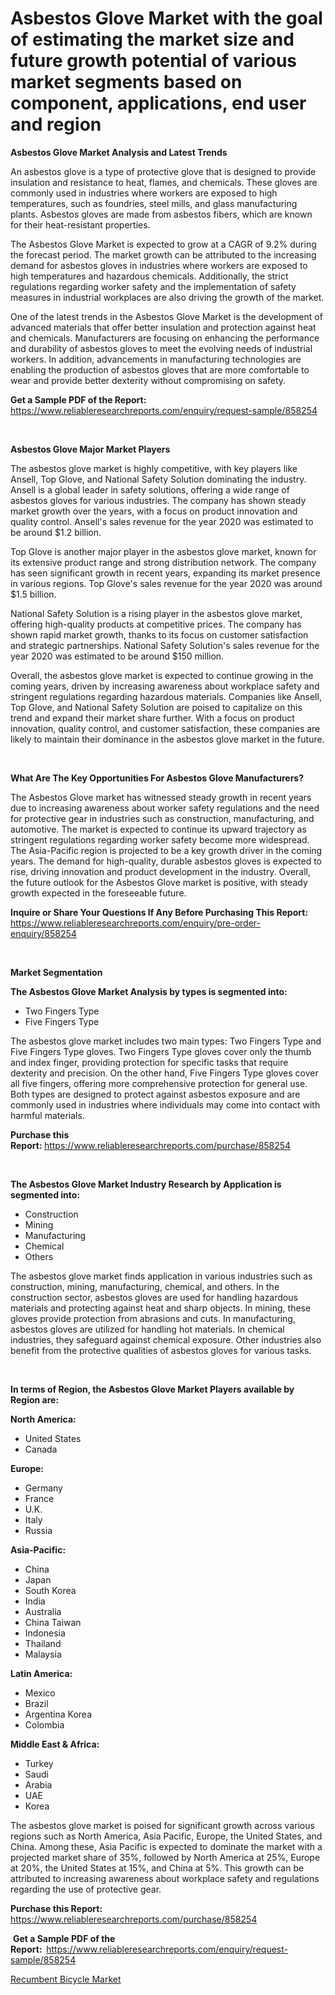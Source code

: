 <p><h1>Asbestos Glove Market with the goal of estimating the market size and future growth potential of various market segments based on component, applications, end user and region</h1></p><p><strong>Asbestos Glove Market Analysis and Latest Trends</strong></p>
<p><p>An asbestos glove is a type of protective glove that is designed to provide insulation and resistance to heat, flames, and chemicals. These gloves are commonly used in industries where workers are exposed to high temperatures, such as foundries, steel mills, and glass manufacturing plants. Asbestos gloves are made from asbestos fibers, which are known for their heat-resistant properties.</p><p>The Asbestos Glove Market is expected to grow at a CAGR of 9.2% during the forecast period. The market growth can be attributed to the increasing demand for asbestos gloves in industries where workers are exposed to high temperatures and hazardous chemicals. Additionally, the strict regulations regarding worker safety and the implementation of safety measures in industrial workplaces are also driving the growth of the market.</p><p>One of the latest trends in the Asbestos Glove Market is the development of advanced materials that offer better insulation and protection against heat and chemicals. Manufacturers are focusing on enhancing the performance and durability of asbestos gloves to meet the evolving needs of industrial workers. In addition, advancements in manufacturing technologies are enabling the production of asbestos gloves that are more comfortable to wear and provide better dexterity without compromising on safety.</p></p>
<p><strong>Get a Sample PDF of the Report:&nbsp;</strong> <a href="https://www.reliableresearchreports.com/enquiry/request-sample/858254">https://www.reliableresearchreports.com/enquiry/request-sample/858254</a></p>
<p>&nbsp;</p>
<p><strong>Asbestos Glove Major Market Players</strong></p>
<p><p>The asbestos glove market is highly competitive, with key players like Ansell, Top Glove, and National Safety Solution dominating the industry. Ansell is a global leader in safety solutions, offering a wide range of asbestos gloves for various industries. The company has shown steady market growth over the years, with a focus on product innovation and quality control. Ansell's sales revenue for the year 2020 was estimated to be around $1.2 billion.</p><p>Top Glove is another major player in the asbestos glove market, known for its extensive product range and strong distribution network. The company has seen significant growth in recent years, expanding its market presence in various regions. Top Glove's sales revenue for the year 2020 was around $1.5 billion.</p><p>National Safety Solution is a rising player in the asbestos glove market, offering high-quality products at competitive prices. The company has shown rapid market growth, thanks to its focus on customer satisfaction and strategic partnerships. National Safety Solution's sales revenue for the year 2020 was estimated to be around $150 million.</p><p>Overall, the asbestos glove market is expected to continue growing in the coming years, driven by increasing awareness about workplace safety and stringent regulations regarding hazardous materials. Companies like Ansell, Top Glove, and National Safety Solution are poised to capitalize on this trend and expand their market share further. With a focus on product innovation, quality control, and customer satisfaction, these companies are likely to maintain their dominance in the asbestos glove market in the future.</p></p>
<p>&nbsp;</p>
<p><strong>What Are The Key Opportunities For Asbestos Glove Manufacturers?</strong></p>
<p><p>The Asbestos Glove market has witnessed steady growth in recent years due to increasing awareness about worker safety regulations and the need for protective gear in industries such as construction, manufacturing, and automotive. The market is expected to continue its upward trajectory as stringent regulations regarding worker safety become more widespread. The Asia-Pacific region is projected to be a key growth driver in the coming years. The demand for high-quality, durable asbestos gloves is expected to rise, driving innovation and product development in the industry. Overall, the future outlook for the Asbestos Glove market is positive, with steady growth expected in the foreseeable future.</p></p>
<p><strong>Inquire or Share Your Questions If Any Before Purchasing This Report:</strong> <a href="https://www.reliableresearchreports.com/enquiry/pre-order-enquiry/858254">https://www.reliableresearchreports.com/enquiry/pre-order-enquiry/858254</a></p>
<p>&nbsp;</p>
<p><strong>Market Segmentation</strong></p>
<p><strong>The Asbestos Glove Market Analysis by types is segmented into:</strong></p>
<p><ul><li>Two Fingers Type</li><li>Five Fingers Type</li></ul></p>
<p><p>The asbestos glove market includes two main types: Two Fingers Type and Five Fingers Type gloves. Two Fingers Type gloves cover only the thumb and index finger, providing protection for specific tasks that require dexterity and precision. On the other hand, Five Fingers Type gloves cover all five fingers, offering more comprehensive protection for general use. Both types are designed to protect against asbestos exposure and are commonly used in industries where individuals may come into contact with harmful materials.</p></p>
<p><strong>Purchase this Report:&nbsp;</strong><a href="https://www.reliableresearchreports.com/purchase/858254">https://www.reliableresearchreports.com/purchase/858254</a></p>
<p>&nbsp;</p>
<p><strong>The Asbestos Glove Market Industry Research by Application is segmented into:</strong></p>
<p><ul><li>Construction</li><li>Mining</li><li>Manufacturing</li><li>Chemical</li><li>Others</li></ul></p>
<p><p>The asbestos glove market finds application in various industries such as construction, mining, manufacturing, chemical, and others. In the construction sector, asbestos gloves are used for handling hazardous materials and protecting against heat and sharp objects. In mining, these gloves provide protection from abrasions and cuts. In manufacturing, asbestos gloves are utilized for handling hot materials. In chemical industries, they safeguard against chemical exposure. Other industries also benefit from the protective qualities of asbestos gloves for various tasks.</p></p>
<p>&nbsp;</p>
<p><strong>In terms of Region, the Asbestos Glove Market Players available by Region are:</strong></p>
<p>
    <p> <strong> North America: </strong>
        <ul>
            <li>United States</li>
            <li>Canada</li>
        </ul>
        </p> 
    <p> <strong> Europe: </strong>
        <ul>
            <li>Germany</li>
            <li>France</li>
            <li>U.K.</li>
            <li>Italy</li>
            <li>Russia</li>
        </ul>
        </p> 
    <p> <strong> Asia-Pacific: </strong>
        <ul>
            <li>China</li>
            <li>Japan</li>
            <li>South Korea</li>
            <li>India</li>
            <li>Australia</li>
            <li>China Taiwan</li>
            <li>Indonesia</li>
            <li>Thailand</li>
            <li>Malaysia</li>
        </ul>
        </p> 
    <p> <strong> Latin America: </strong>
        <ul>
            <li>Mexico</li>
            <li>Brazil</li>
            <li>Argentina Korea</li>
            <li>Colombia</li>
        </ul>
        </p> 
    <p> <strong> Middle East & Africa: </strong>
        <ul>
            <li>Turkey</li>
            <li>Saudi</li>
            <li>Arabia</li>
            <li>UAE</li>
            <li>Korea</li>
        </ul>
    </p>
    </p>
<p><p>The asbestos glove market is poised for significant growth across various regions such as North America, Asia Pacific, Europe, the United States, and China. Among these, Asia Pacific is expected to dominate the market with a projected market share of 35%, followed by North America at 25%, Europe at 20%, the United States at 15%, and China at 5%. This growth can be attributed to increasing awareness about workplace safety and regulations regarding the use of protective gear.</p></p>
<p><strong>Purchase this Report: </strong><a href="https://www.reliableresearchreports.com/purchase/858254">https://www.reliableresearchreports.com/purchase/858254</a></p>
<p>&nbsp;<strong>Get a Sample PDF of the Report:&nbsp;&nbsp;</strong><a href="https://www.reliableresearchreports.com/enquiry/request-sample/858254">https://www.reliableresearchreports.com/enquiry/request-sample/858254</a></p>
<p><strong></strong></p>
<p><p><a href="https://copper-carbon-84f.notion.site/Recumbent-Bicycle-Market-Research-Report-The-Key-To-Successful-Business-Strategy-Forecasted-for-Per-c76bea6d00144e87a83904d608bda210">Recumbent Bicycle Market</a></p></p>